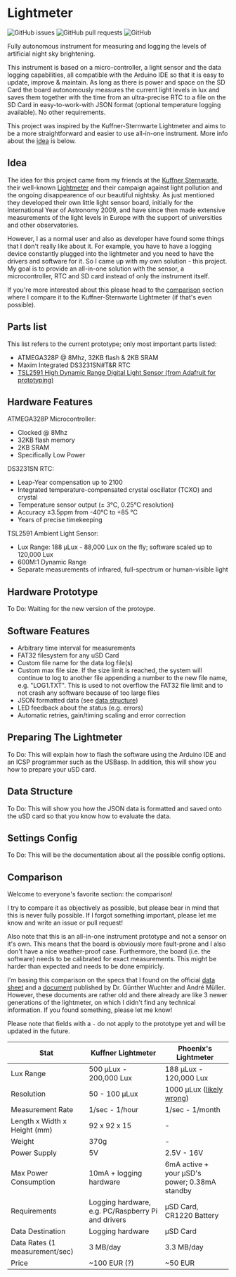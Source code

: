 # Lightmeter 

![GitHub issues](https://img.shields.io/github/issues/phoenix1747/lightmeter.svg?style=for-the-badge) ![GitHub pull requests](https://img.shields.io/github/issues-pr/phoenix1747/lightmeter.svg?style=for-the-badge) ![GitHub](https://img.shields.io/github/license/phoenix1747/lightmeter.svg?style=for-the-badge)

Fully autonomous instrument for measuring and logging the levels of artificial night sky brightening.

This instrument is based on a micro-controller, a light sensor and the data logging capabilities, all compatible with the Arduino IDE so that it is easy to update, improve & maintain. As long as there is power and space on the SD Card the board autonomously measures the current light levels in lux and saves them together with the time from an ultra-precise RTC to a file on the SD Card in easy-to-work-with JSON format (optional temperature logging available). No other requirements.

This project was inspired by the Kuffner-Sternwarte Lightmeter and aims to be a more straightforward and easier to use all-in-one instrument. More info about the [idea](https://github.com/Phoenix1747/Lightmeter#idea) is below.

## Idea

The idea for this project came from my friends at the [Kuffner Sternwarte](http://kuffner-sternwarte.at), their well-known [Lightmeter](http://hms.sternhell.at/lightwiki) and their campaign against light pollution and the ongoing disappearence of our beautiful nightsky. As just mentioned they developed their own little light sensor board, initially for the International Year of Astronomy 2009, and have since then made extensive measurements of the light levels in Europe with the support of universities and other observatories.

However, I as a normal user and also as developer have found some things that I don't really like about it. For example, you have to have a logging device constantly plugged into the lightmeter and you need to have the drivers and software for it. So I came up with my own solution - this project. My goal is to provide an all-in-one solution with the sensor, a microcontroller, RTC and SD card instead of only the instrument itself.

If you're more interested about this please head to the [comparison](https://github.com/Phoenix1747/Lightmeter#comparison) section where I compare it to the Kuffner-Sternwarte Lightmeter (if that's even possible).

## Parts list

This list refers to the current prototype; only most important parts listed:

* ATMEGA328P @ 8Mhz, 32KB flash & 2KB SRAM
* Maxim Integrated DS3231SN#T&R RTC
* [TSL2591 High Dynamic Range Digital Light Sensor (from Adafruit for prototyping)](https://learn.adafruit.com/adafruit-tsl2591)

## Hardware Features

ATMEGA328P Microcontroller:
* Clocked @ 8Mhz
* 32KB flash memory
* 2KB SRAM
* Specifically Low Power

DS3231SN RTC:
* Leap-Year compensation up to 2100
* Integrated temperature-compensated crystal oscillator (TCXO) and crystal
* Temperature sensor output (± 3°C, 0.25°C resolution)
* Accuracy ±3.5ppm from -40°C to +85 °C
* Years of precise timekeeping

TSL2591 Ambient Light Sensor:
* Lux Range: 188 μLux - 88,000 Lux on the fly; software scaled up to 120,000 Lux
* 600M:1 Dynamic Range
* Separate measurements of infrared, full-spectrum or human-visible light

## Hardware Prototype

To Do: Waiting for the new version of the protoype.

## Software Features

* Arbitrary time interval for measurements
* FAT32 filesystem for any uSD Card
* Custom file name for the data log file(s)
* Custom max file size. If the size limit is reached, the system will continue to log to another file appending a number to the new file name, e.g. "LOG1.TXT". This is used to not overflow the FAT32 file limit and to not crash any software because of too large files
* JSON formatted data (see [data structure](https://github.com/Phoenix1747/Lightmeter#data-structure))
* LED feedback about the status (e.g. errors)
* Automatic retries, gain/timing scaling and error correction

## Preparing The Lightmeter

To Do: This will explain how to flash the software using the Arduino IDE and an ICSP programmer such as the USBasp. In addition, this will show you how to prepare your uSD card.

## Data Structure

To Do: This will show you how the JSON data is formatted and saved onto the uSD card so that you know how to evaluate the data.

## Settings Config

To Do: This will be the documentation about all the possible config options.

## Comparison

Welcome to everyone's favorite section: the comparison!

I try to compare it as objectively as possible, but please bear in mind that this is never fully possible. If I forgot something important, please let me know and write an issue or pull request!

Also note that this is an all-in-one instrument prototype and not a sensor on it's own. This means that the board is obviously more fault-prone and I also don't have a nice weather-proof case. Furthermore, the board (i.e. the software) needs to be calibrated for exact measurements. This might be harder than expected and needs to be done empiricly.

I'm basing this comparison on the specs that I found on the official [data sheet](http://hms.sternhell.at/lightwiki/images/3/30/Lightmeter_specifications.pdf) and a [document](http://hms.sternhell.at/lightwiki/images/a/a7/Mueller_Low_Cost_Luxmeter.pdf) published by Dr. Günther Wuchter and André Müller. However, these documents are rather old and there already are like 3 newer generations of the lightmeter, on which I didn't find any technical information. If you found something, please let me know!

Please note that fields with a `-` do not apply to the prototype yet and will be updated in the future.

| Stat | Kuffner Lightmeter | Phoenix's Lightmeter |
| --- | --- | --- |
| Lux Range | 500 μLux - 200,000 Lux | 188 μLux - 120,000 Lux |
| Resolution | 50 - 100 μLux | 1000 μLux ([likely wrong](https://github.com/adafruit/Adafruit_TSL2591_Library/issues/22)) |
| Measurement Rate | 1/sec - 1/hour | 1/sec - 1/month |
| Length x Width x Height (mm) | 92 x 92 x 15 | - |
| Weight | 370g | - |
| Power Supply | 5V | 2.5V - 16V |
| Max Power Consumption | 10mA + logging hardware | 6mA active + your μSD's power; 0.38mA standby |
| Requirements | Logging hardware, e.g. PC/Raspberry Pi and drivers | μSD Card, CR1220 Battery |
| Data Destination | Logging hardware | μSD Card |
| Data Rates (1 measurement/sec) | 3 MB/day | 3.3 MB/day |
| Price | ~100 EUR (?) | ~50 EUR |
